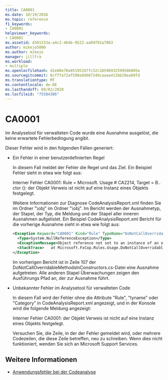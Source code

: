 ```yaml
---
title: CA0001
ms.date: 10/19/2016
ms.topic: reference
f1_keywords:
- CA0001
helpviewer_keywords:
- CA0001
ms.assetid: d301333a-a4c2-464b-9522-aa94f91a7063
author: mikejo5000
ms.author: mikejo
manager: jillfra
ms.workload:
- multiple
ms.openlocfilehash: d1e80e70a95195197fc52c18596932599506895e
ms.sourcegitcommit: 6cfffa72af599a9d667249caaaa411bb28ea69fd
ms.translationtype: MT
ms.contentlocale: de-DE
ms.lasthandoff: 09/02/2020
ms.locfileid: "75584386"
---
```

# <a name="ca0001"></a>CA0001

Im Analysetool für verwalteten Code wurde eine Ausnahme ausgelöst, die keine erwartete Fehlerbedingung angibt.

Dieser Fehler wird in den folgenden Fällen generiert:

- Ein Fehler in einer benutzerdefinierten Regel

     In diesem Fall meldet der Fehler die Regel und das Ziel. Ein Beispiel Fehler sieht in etwa wie folgt aus:

     Interner Fehler CA0001: Rule = Microsoft. Usage # CA2214, Target = B.. ctor (): der Objekt Verweis ist nicht auf eine Instanz eines Objekts festgelegt.

     Weitere Informationen zur Diagnose CodeAnalysisReport.xml finden Sie im Ordner "\obj" im Ordner "\obj". Im Bericht werden der Ausnahmetyp, der Stapel, der Typ, die Meldung und der Stapel aller inneren Ausnahmen aufgelistet. Ein Beispiel CodeAnalysisReport.xml Bericht für die vorherige Ausnahme sieht in etwa wie folgt aus:

     ```xml
     <Exception Keyword="CA0001" Kind="Rule" TypeName="DoNotCallOverridableMethodsInConstructors" Category="Microsoft.Usage" CheckId="CA2214" Target="B..ctor()">
       <Type>System.NullReferenceException</Type>
       <ExceptionMessage>Object reference not set to an instance of an object.</ExceptionMessage>
       <StackTrace>   at Microsoft.FxCop.Rules.Usage.DoNotCallOverridableMethodsInConstructors.CheckCallees(Method method, Boolean isCallVirt) in d:\rules\DoNotCallOverridableMethodsInConstructors.cs:line 107 at Microsoft.FxCop.Rules.Usage.DoNotCallOverridableMethodsInConstructors.CheckCallees(Method method, Boolean isCallVirt) in d:\rules\DoNotCallOverridableMethodsInConstructors.cs:line 128 at Microsoft.FxCop.Rules.Usage.DoNotCallOverridableMethodsInConstructors.Check(Member member) in d:\rules\DoNotCallOverridableMethodsInConstructors.cs:line 58 at Microsoft.FxCop.Engines.Introspection.AnalysisVisitor.CheckMember(Member member, NodeBase target) in d:\Engines\Introspection\AnalysisVisitor.cs:line 743</StackTrace>
     </Exception>
     ```

     Im vorherigen Bericht ist in Zeile 107 der DoNotCallOverridableMethodsInConstructors.cs-Datei eine Ausnahme aufgetreten. Alle anderen Stapel Überwachungen zeigen den Ausführungs Pfad an, der zur Ausnahme führt.

- Unbekannter Fehler im Analysetool für verwalteten Code

     In diesem Fall wird der Fehler ohne die Attribute "Rule", "tyname" oder "Category" in CodeAnalysisReport.xml angezeigt, und in der Konsole wird die folgende Meldung angezeigt:

     Interner Fehler CA0001: der Objekt Verweis ist nicht auf eine Instanz eines Objekts festgelegt.

     Versuchen Sie, die Zeile, in der der Fehler gemeldet wird, oder mehrere Codezeilen, die diese Zeile betreffen, neu zu schreiben. Wenn dies nicht funktioniert, wenden Sie sich an Microsoft Support Services.

## <a name="see-also"></a>Weitere Informationen

- [Anwendungsfehler bei der Codeanalyse](../code-quality/code-analysis-application-errors.md)
